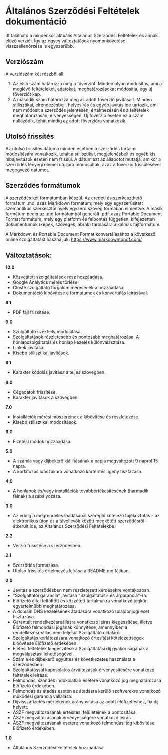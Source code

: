 # Általános Szerződési Feltételek dokumentáció

Itt található a mindenkor aktuális Általános Szerződési Feltételek és annak előző verziói. Így az egyes változtatások nyomonkövetése, visszaellenőrzése is egyszerűbb.

## Verziószám

A verziószám két részből áll:

1. Az első szám határozza meg a főverziót. Minden olyan módosítás, ami a meglévő feltételeket, adatokat, meghatározásokat módosítja, egy új főverziót kap.
2. A második szám határozza meg az adott főverzió javításait. Minden stilisztikai, elrendezésbeli, helyesírás és egyéb javítás ide tartozik, ami nem módosít a szerződés jelentésén, értelmezésén és a feltételek meghatározásán, érvényességén. Új főverzió esetén ez a szám nullázódik, tehát mindig az adott főverzióra vonatkozik.

## Utolsó frissítés

Az utolsó frissítés dátuma minden esetben a szerződés tartalmi módosítására vonatkozik, tehát a stilisztikai, megjelenésbeli és egyéb kis hibajavítások esetén nem frissül. A dátum azt az állapotot mutatja, amikor a szerződés lényegi elemei utoljára módosultak, azaz a főverzió frissülésével megegyező dátumot.

## Szerződés formátumok

A szerződés két formátumban készül. Az eredeti és szerkeszthető formátum .md, azaz Markdown formátum, mely egy egyszerűsített szemantikus szerkesztői nyelv egyzerű szöveg formában elmentve. A másik formátum pedig az .md formátumból generált .pdf, azaz Portable Document Format formátum, mely egy platform és felbontás független, kifejezetten dokumentumok (képek, szövegek, ábrák) tárolására alkalmas fájlformátum.

A Markdown és Portable Document Format konvertálásához a következő online szolgáltatást használjuk:
https://www.markdowntopdf.com/

## Változtatások:

**10.0**

- Közvetített szolgáltatások rész hozzáadása.
- Google Analytics mérés törlése.
- Closte szolgáltató forgalom mérésének a hozzáadása.
- Dokumentáció kibővítése a formátumok és konvertálás leírásával.

**9.1**

- PDF fájl frissítése.

**9.0**

- Szolgáltató székhely módosítása.
- Szolgáltatások részletesebb és pontosabb meghatározása. A honlapszolgáltatás és honlap kezelés különválasztása.
- Linkek javítása.
- Kisebb stilisztikai javítások.

**8.1**

- Karakter kódolás javítása a teljes szövegben.

**8.0**

- Cégadatok frissítése.
- Karakter javítások a szövegben.

**7.0**

- Installációk mérési mószereinek a kibővítése és részletezése.
- Kisebb stilisztikai módosítások.

**6.0**

- Fizetési módok hozzáadása.

**5.0**

- A számla vagy díjbekérő kiállításának a napja megváltozott 9 napról 15 napra.
- A korlátozás időszakára vonatkozó kártérítési igény tisztázása.

**4.0**

- A honlapok és/vagy installációk továbbértékesítésének (harmadik félnek) a szabályozása.

**3.0**

- Az eddig a megrendelés leadásánál szereplő kötelező tájékoztatás - az elektronikus úton és a távollevők között megkötött szerződésről - átkerült ide, az Általános Szerződési Feltételekbe.

**2.2**

- Verzió frissítése a szerződésben.

**2.1**

- Szerződés formázása.
- Utolsó frissítés értelmezés leírása a README.md fájlban.

**2.0**

- Javítás a szerződésben nem részletezett kérdésekre vontakozóan.
- "Szolgáltatói garancia" javítása "Szolgáltatási- és árgarancia"-ra.
- Előfizető által feltöltött és közzétett tartalmakra vonatkozó jogkör egyértelműbb meghatározása.
- A domain DNS kezelésének átadására vonatkozó tulajdonjogi eset tisztázása.
- Garantált rendelkezésreállásra vonatkozó leírás kiegészítése, illetve Előfizető felmondási jogának könnyítése, amennyiben a rendelkezésreállás nem teljesül Szolgáltató oldaláról.
- Szolgáltatás korlátozására vonatkozó értesítési kötelezettségek kibővítése Előfizető érdekében.
- Fietési feltételek kiegészítése a Szolgáltatási díj gyakoriságának a megválasztási lehetőségével.
- Számla és díjbekérő együttes és következetes használata a szerződésben.
- Szolgáltatással kapcsolatos árváltozások érvényesítésére vonatkozó feltételek leírása.
- Felmondási szándék indokolatlan esetére vonatkozó jog meghatározása Előfizető érdekében.
- Felmondás és átadás esetén az átadásra kerülő szoftverekre vonatkozó működési garancia vállalása.
- Díjvisszafizetés mértékének arányosítása az adott előfizetéshez, fix díj helyett.
- ÁSZF megváltozásának értesítési felületeinek a pontosítása.
- ÁSZF megváltozásának érvényességére vonatkozó leírás.
- ÁSZF megváltozásának esetére vonatkozó felmondási jog kibővítése Előfizető érdekében.

**1.0**

- Általános Szerződési Feltételek hozzáadása.
